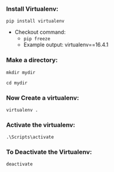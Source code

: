 ### Install Virtualenv:
```pip install virtualenv```

- Checkout command:
  - ```pip freeze```
  - Example output: virtualenv==16.4.1
  
 ### Make a directory:
 ```mkdir mydir```
 
 ```cd mydir```
 
 ### Now Create a virtualenv:
 ```virtualenv . ```
 
 ### Activate the virtualenv:
 ```.\Scripts\activate```
 
 ### To Deactivate the Virtualenv:
 ```deactivate```
